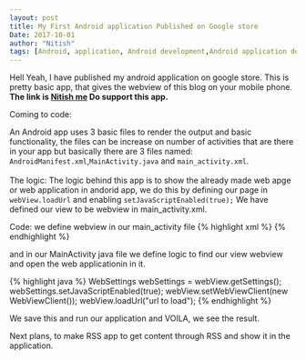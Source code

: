 ```yaml
---
layout: post
title: My First Android application Published on Google store
Date: 2017-10-01
author: "Nitish"
tags: [Android, application, Android development,Android application development]
---
```

Hell Yeah,
I have published my android application on google store. This is pretty basic app, that gives the webview of this blog on your mobile phone.
<br />
<b>The link is <a href ="https://play.google.com/store/apps/details?id=com.nitvirus.android.nitishme">Nitish me</a>
Do support this app.</b>

Coming to code:

An Android app uses 3 basic files to render the output and basic functionality, the files can be increase on number of activities that are there in your app but basically there are 3 files named: `AndroidManifest.xml`,`MainActivity.java` and `main_activity.xml`.
<br />
<br />
The logic:
The logic behind this app is to show the already made web apge or web application in andorid app, we do this by defining our page in
`webView.loadUrl`
and enabling `setJavaScriptEnabled(true);`
We have defined our view to be webview in main_activity.xml.

Code:
we define webview in our main_activity file
{% highlight xml %}
<WebView
      android:layout_width="match_parent"
      android:layout_height="match_parent"
      android:layout_centerHorizontal="true"
      android:id="@+id/webView"/>
{% endhighlight %}

and in our MainActivity java file we define logic to find our view webview and open the web applicationin in it.

{% highlight java %}
WebSettings webSettings = webView.getSettings();
        webSettings.setJavaScriptEnabled(true);
        webView.setWebViewClient(new WebViewClient());
        webView.loadUrl("url to load");
{% endhighlight %}

We save this and run our application and VOILA,
we see the result.

Next plans, to make RSS app to get content through RSS and show it in the application.
